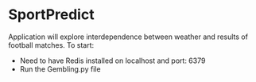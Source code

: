 # SportPredict

Application will explore interdependence between weather and results of football matches.
To start:
- Need to have Redis installed on localhost and port: 6379
- Run the Gembling.py file
